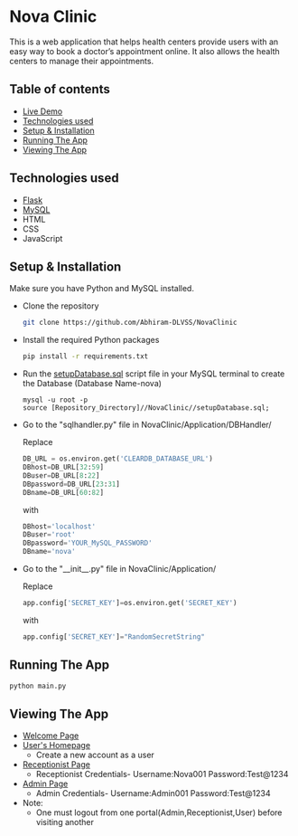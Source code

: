 # Nova Clinic

This is a web application that helps health centers provide users with an easy way to book a doctor’s appointment online. It also allows the health centers to manage their appointments.

## Table of contents
- [Live Demo](#Live-Demo)
- [Technologies used](#Technologies-used)
- [Setup & Installation](#Setup--Installation)
- [Running The App](#Running-The-App)
- [Viewing The App](#Viewing-The-App)

## Technologies used
- [Flask](https://flask.palletsprojects.com/en/2.0.x/)
- [MySQL](https://www.mysql.com/)
- HTML
- CSS
- JavaScript

## Setup & Installation

Make sure you have Python and MySQL installed.

- Clone the repository
    ```bash
    git clone https://github.com/Abhiram-DLVSS/NovaClinic
    ```

- Install the required Python packages
    ```bash
    pip install -r requirements.txt
    ```

- Run the [setupDatabase.sql](setupDatabase.sql) script file in your MySQL terminal to create the Database (Database Name-nova)

    ```mysql
    mysql -u root -p
    source [Repository_Directory]//NovaClinic//setupDatabase.sql;
    ```

- Go to the "sqlhandler.py" file in NovaClinic/Application/DBHandler/


    Replace 
    ```py
    DB_URL = os.environ.get('CLEARDB_DATABASE_URL')
    DBhost=DB_URL[32:59]
    DBuser=DB_URL[8:22]
    DBpassword=DB_URL[23:31]
    DBname=DB_URL[60:82]
    ```
    with

    ```py
    DBhost='localhost'
    DBuser='root'
    DBpassword='YOUR_MySQL_PASSWORD'
    DBname='nova'
    ```

- Go to the "\_\_init__.py" file in NovaClinic/Application/

    Replace 
    ```py
    app.config['SECRET_KEY']=os.environ.get('SECRET_KEY')
    ```
    with
    ```py
    app.config['SECRET_KEY']="RandomSecretString"
    ```
    


## Running The App

```bash
python main.py
```

## Viewing The App

- [Welcome Page](http://127.0.0.1:5000/)
- [User's Homepage](http://127.0.0.1:5000/home)
    - Create a new account as a user
- [Receptionist Page](http://127.0.0.1:5000/receptionist)
    - Receptionist Credentials-
        Username:Nova001
        Password:Test@1234
- [Admin Page](http://127.0.0.1:5000/admin)
    - Admin Credentials-
        Username:Admin001
        Password:Test@1234
- Note:
    - One must logout from one portal(Admin,Receptionist,User) before visiting another
